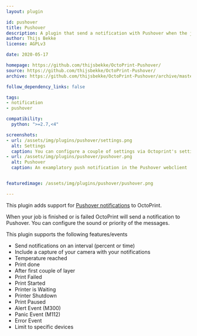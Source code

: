 ```yaml
---
layout: plugin

id: pushover
title: Pushover
description: A plugin that send a notification with Pushover when the job is done or is failed
author: Thijs Bekke
license: AGPLv3

date: 2020-05-17

homepage: https://github.com/thijsbekke/OctoPrint-Pushover/
source: https://github.com/thijsbekke/OctoPrint-Pushover/
archive: https://github.com/thijsbekke/OctoPrint-Pushover/archive/master.zip

follow_dependency_links: false

tags:
- notification
- pushover

compatibility:
  python: ">=2.7,<4"

screenshots:
- url: /assets/img/plugins/pushover/settings.png
  alt: Settings
  caption: You can configure a couple of settings via Octoprint's settings. Set your user key, change the sound, priority and test your settings.
- url: /assets/img/plugins/pushover/pushover.png
  alt: Pushover
  caption: An examplatory push notification in the Pushover webclient


featuredimage: /assets/img/plugins/pushover/pushover.png

---
```


This plugin adds support for [Pushover notifications](https://pushover.net/) to OctoPrint.

When your job is finished or is failed OctoPrint will send a notification to Pushover. You can configure the sound or priority of the messages.

This plugin supports the following features/events

- Send notifications on an interval (percent or time)
- Include a capture of your camera with your notifications
- Temperature reached
- Print done
- After first couple of layer
- Print Failed
- Print Started
- Printer is Waiting
- Printer Shutdown
- Print Paused
- Alert Event (M300)
- Panic Event (M112)
- Error Event
- Limit to specific devices 

